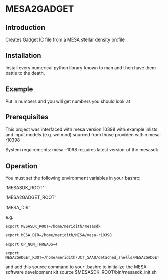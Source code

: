 # MESA2GADGET

## Introduction
Creates Gadget IC file from a MESA stellar density profile 

## Installation
Install every numerical python library known to man and then have them battle to the death.

## Example
Put in numbers and you will get numbers you should look at

## Prerequisites
This project was interfaced with mesa version 10398 with example inlists and input models (e.g. wd.mod) sourced from those provided within mesa-r10398

System requirements:
	mesa-r1098
		requires latest version of the mesasdk


## Operation
You must set the following environment variables in your bashrc:

'MESASDK_ROOT'

'MESA2GADGET_ROOT'

'MESA_DIR'

e.g. 

	export MESASDK_ROOT=/home/meridith/mesasdk

	export MESA_DIR=/home/meridith/MESA/mesa-r10398

	export OP_NUM_THREADS=4 
	
	export MESA2GADGET_ROOT=/home/meridith/UCT_SAAO/detached_shells/MESA2GADGET

and add this source command to your .bashrc to initialize the MESA software development kit
	source $MESASDK_ROOT/bin/mesasdk_init.sh
